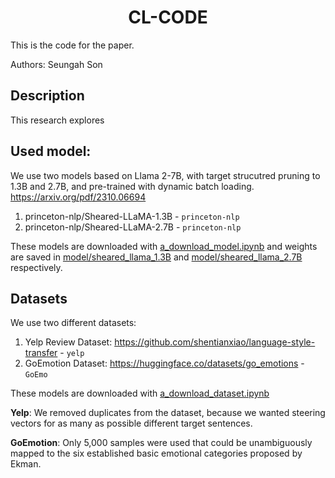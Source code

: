 

<h1 align="center">CL-CODE</h1>
<!-- 
<p align="center">
  <a href="https://img.shields.io/badge/Made%20with-Python-1f425f.svg">
    <img src="https://img.shields.io/badge/Made%20with-Python-1f425f.svg" alt="Badge: Made with Python"/>
  </a>
    <img alt="License: MIT" src="https://img.shields.io/badge/license-MIT-yellow.svg" target="_blank" />
  </a>
</p>
-->

This is the code for the paper.

Authors: Seungah Son


## Description

This research explores

## Used model:

We use two models based on Llama 2-7B, with target strucutred pruning to 1.3B and 2.7B, and pre-trained with dynamic batch loading.
https://arxiv.org/pdf/2310.06694

1) princeton-nlp/Sheared-LLaMA-1.3B - `princeton-nlp`
2) princeton-nlp/Sheared-LLaMA-2.7B - `princeton-nlp`

These models are downloaded with [a_download_model.ipynb](utils/a_download_model.ipynb) and weights are saved in [model/sheared_llama_1.3B](model/sheared_llama_1.3B) and [model/sheared_llama_2.7B](model/sheared_llama_2.7B) respectively.

## Datasets

We use two different datasets:
1) Yelp Review Dataset: https://github.com/shentianxiao/language-style-transfer - `yelp`
2) GoEmotion Dataset: https://huggingface.co/datasets/go_emotions - `GoEmo`

These models are downloaded with [a_download_dataset.ipynb](utils/a_download_dataset.ipynb)

**Yelp**: We removed duplicates from the dataset, because we wanted steering vectors for as many as possible different target sentences.

**GoEmotion**: Only 5,000 samples were used that could be unambiguously mapped to the six established basic emotional categories proposed by Ekman.
